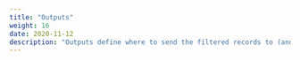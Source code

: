 ```yaml
---
title: "Outputs"
weight: 16
date: 2020-11-12
description: "Outputs define where to send the filtered records to (and which fields)"
---
```

